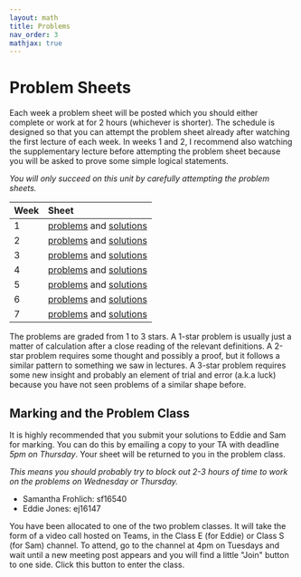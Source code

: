 ```yaml
---
layout: math
title: Problems
nav_order: 3
mathjax: true
---
```


# Problem Sheets

Each week a problem sheet will be posted which you should either complete or work at for 2 hours (whichever is shorter).  The schedule is designed so that you can attempt the problem sheet already after watching the first lecture of each week.  In weeks 1 and 2, I recommend also watching the supplementary lecture before attempting the problem sheet because you will be asked to prove some simple logical statements.

*You will only succeed on this unit by carefully attempting the problem sheets.*

| Week | Sheet |
|:-----|:------|
| 1    | [problems](https://uob.sharepoint.com/teams/grp-COMS30040/Shared%20Documents/General/Problems/week1.pdf) and [solutions](https://uob.sharepoint.com/teams/grp-COMS30040/Shared%20Documents/General/Solutions/week1.pdf) |
| 2    | [problems](https://uob.sharepoint.com/teams/grp-COMS30040/Shared%20Documents/General/Problems/week2.pdf) and [solutions](https://uob.sharepoint.com/teams/grp-COMS30040/Shared%20Documents/General/Solutions/week2.pdf) |
| 3    | [problems](https://uob.sharepoint.com/teams/grp-COMS30040/Shared%20Documents/General/Problems/week3.pdf) and [solutions](https://uob.sharepoint.com/teams/grp-COMS30040/Shared%20Documents/General/Solutions/week3.pdf) |
| 4    | [problems](https://uob.sharepoint.com/teams/grp-COMS30040/Shared%20Documents/General/Problems/week4.pdf) and [solutions](https://uob.sharepoint.com/teams/grp-COMS30040/Shared%20Documents/General/Solutions/week4.pdf) |
| 5    | [problems](https://uob.sharepoint.com/teams/grp-COMS30040/Shared%20Documents/General/Problems/week5.pdf) and [solutions](https://uob.sharepoint.com/teams/grp-COMS30040/Shared%20Documents/General/Solutions/week5.pdf) |
| 6    | [problems](https://uob.sharepoint.com/teams/grp-COMS30040/Shared%20Documents/General/Problems/week6.pdf) and [solutions](https://uob.sharepoint.com/teams/grp-COMS30040/Shared%20Documents/General/Solutions/week6.pdf) |
| 7    | [problems](https://uob.sharepoint.com/teams/grp-COMS30040/Shared%20Documents/General/Problems/week7.pdf) and [solutions](https://uob.sharepoint.com/teams/grp-COMS30040/Shared%20Documents/General/Solutions/week7.pdf) |

The problems are graded from 1 to 3 stars.  A 1-star problem is usually just a matter of calculation after a close reading of the relevant definitions.  A 2-star problem requires some thought and possibly a proof, but it follows a similar pattern to something we saw in lectures.  A 3-star problem requires some new insight and probably an element of trial and error (a.k.a luck) because you have not seen problems of a similar shape before.

## Marking and the Problem Class

It is highly recommended that you submit your solutions to Eddie and Sam for marking.  You can do this by emailing a copy to your TA with deadline *5pm on Thursday*.  Your sheet will be returned to you in the problem class.

*This means you should probably try to block out 2-3 hours of time to work on the problems on Wednesday or Thursday.*

* Samantha Frohlich: sf16540
* Eddie Jones: ej16147

You have been allocated to one of the two problem classes.  It will take the form of a video call hosted on Teams, in the Class E (for Eddie) or Class S (for Sam) channel.  To attend, go to the channel at 4pm on Tuesdays and wait until a new meeting post appears and you will find a little "Join" button to one side.  Click this button to enter the class.

